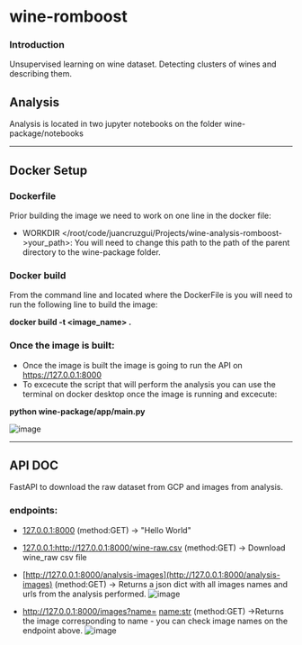 # wine-romboost
### Introduction
Unsupervised learning on wine dataset. Detecting clusters of wines and describing them.
## Analysis
Analysis is located in two jupyter notebooks on the folder wine-package/notebooks

 ---
 
## Docker Setup
### Dockerfile
Prior building the image we need to work on one line in the docker file:
- WORKDIR </root/code/juancruzgui/Projects/wine-analysis-romboost->your_path>: You will need to change this path to the path of the parent directory to the wine-package folder.
### Docker build
From the command line and located where the DockerFile is you will need to run the following line to build the image:

**docker build -t <image_name> .**

### Once the image is built:
- Once the image is built the image is going to run the API on https://127.0.0.1:8000
- To excecute the script that will perform the analysis you can use the terminal on docker desktop once the image is running and excecute:

**python wine-package/app/main.py**

![image](https://github.com/juancruzgui/wine-romboost/assets/71938321/a61d6f0e-0230-4f47-bc71-696be9888096)

---
## API DOC
FastAPI to download the raw dataset from GCP and images from analysis.

### endpoints:
- [127.0.0.1:8000](http://127.0.0.1:8000/) (method:GET) -> "Hello World"
- [127.0.0.1:](http://127.0.0.1:8000/wine-raw.csv)http://127.0.0.1:8000/wine-raw.csv (method:GET) -> Download wine_raw csv file
- [http://127.0.0.1:8000/analysis-images](http://127.0.0.1:8000/analysis-images) (method:GET) -> Returns a json dict with all images names and urls from the analysis performed.
![image](https://github.com/juancruzgui/wine-romboost/assets/71938321/f8ca353b-9b5a-4f7e-812a-3b5e46306de0)

- http://127.0.0.1:8000/images?name= <name:str> (method:GET) ->Returns the image corresponding to name - you can check image names on the endpoint above.
![image](https://github.com/juancruzgui/wine-romboost/assets/71938321/9335c179-c937-41bb-8eb1-223598da86f6)


